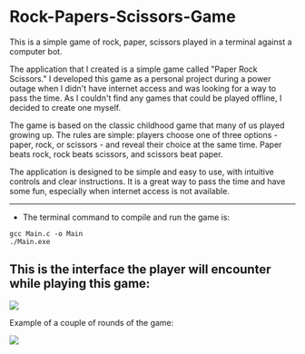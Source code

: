 # Rock-Papers-Scissors-Game
This is a simple game of rock, paper, scissors played in a terminal against a computer bot.

The application that I created is a simple game called "Paper Rock Scissors." I developed this game as a personal project during a power outage when I didn't have internet access and was looking for a way to pass the time. As I couldn't find any games that could be played offline, I decided to create one myself.

The game is based on the classic childhood game that many of us played growing up. The rules are simple: players choose one of three options - paper, rock, or scissors - and reveal their choice at the same time. Paper beats rock, rock beats scissors, and scissors beat paper. 

The application is designed to be simple and easy to use, with intuitive controls and clear instructions. It is a great way to pass the time and have some fun, especially when internet access is not available.

---

- The terminal command to compile and run the game is:

``` Terminal
gcc Main.c -o Main
./Main.exe 
```

## This is the interface the player will encounter while playing this game:

![](1.PNG)

Example of a couple of rounds of the game:

![](2.PNG)